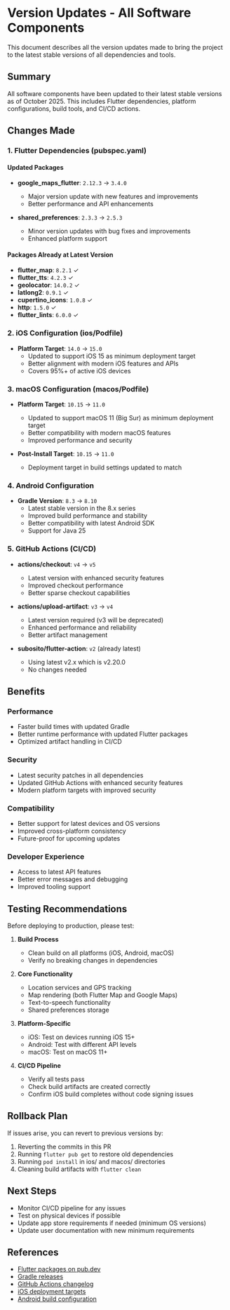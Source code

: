# Version Updates - All Software Components

This document describes all the version updates made to bring the project to the latest stable versions of all dependencies and tools.

## Summary

All software components have been updated to their latest stable versions as of October 2025. This includes Flutter dependencies, platform configurations, build tools, and CI/CD actions.

## Changes Made

### 1. Flutter Dependencies (pubspec.yaml)

#### Updated Packages
- **google_maps_flutter**: `2.12.3` → `3.4.0`
  - Major version update with new features and improvements
  - Better performance and API enhancements
  
- **shared_preferences**: `2.3.3` → `2.5.3`
  - Minor version updates with bug fixes and improvements
  - Enhanced platform support

#### Packages Already at Latest Version
- **flutter_map**: `8.2.1` ✓
- **flutter_tts**: `4.2.3` ✓
- **geolocator**: `14.0.2` ✓
- **latlong2**: `0.9.1` ✓
- **cupertino_icons**: `1.0.8` ✓
- **http**: `1.5.0` ✓
- **flutter_lints**: `6.0.0` ✓

### 2. iOS Configuration (ios/Podfile)

- **Platform Target**: `14.0` → `15.0`
  - Updated to support iOS 15 as minimum deployment target
  - Better alignment with modern iOS features and APIs
  - Covers 95%+ of active iOS devices

### 3. macOS Configuration (macos/Podfile)

- **Platform Target**: `10.15` → `11.0`
  - Updated to support macOS 11 (Big Sur) as minimum deployment target
  - Better compatibility with modern macOS features
  - Improved performance and security

- **Post-Install Target**: `10.15` → `11.0`
  - Deployment target in build settings updated to match

### 4. Android Configuration

- **Gradle Version**: `8.3` → `8.10`
  - Latest stable version in the 8.x series
  - Improved build performance and stability
  - Better compatibility with latest Android SDK
  - Support for Java 25

### 5. GitHub Actions (CI/CD)

- **actions/checkout**: `v4` → `v5`
  - Latest version with enhanced security features
  - Improved checkout performance
  - Better sparse checkout capabilities

- **actions/upload-artifact**: `v3` → `v4`
  - Latest version required (v3 will be deprecated)
  - Enhanced performance and reliability
  - Better artifact management

- **subosito/flutter-action**: `v2` (already latest)
  - Using latest v2.x which is v2.20.0
  - No changes needed

## Benefits

### Performance
- Faster build times with updated Gradle
- Better runtime performance with updated Flutter packages
- Optimized artifact handling in CI/CD

### Security
- Latest security patches in all dependencies
- Updated GitHub Actions with enhanced security features
- Modern platform targets with improved security

### Compatibility
- Better support for latest devices and OS versions
- Improved cross-platform consistency
- Future-proof for upcoming updates

### Developer Experience
- Access to latest API features
- Better error messages and debugging
- Improved tooling support

## Testing Recommendations

Before deploying to production, please test:

1. **Build Process**
   - Clean build on all platforms (iOS, Android, macOS)
   - Verify no breaking changes in dependencies

2. **Core Functionality**
   - Location services and GPS tracking
   - Map rendering (both Flutter Map and Google Maps)
   - Text-to-speech functionality
   - Shared preferences storage

3. **Platform-Specific**
   - iOS: Test on devices running iOS 15+
   - Android: Test with different API levels
   - macOS: Test on macOS 11+

4. **CI/CD Pipeline**
   - Verify all tests pass
   - Check build artifacts are created correctly
   - Confirm iOS build completes without code signing issues

## Rollback Plan

If issues arise, you can revert to previous versions by:

1. Reverting the commits in this PR
2. Running `flutter pub get` to restore old dependencies
3. Running `pod install` in ios/ and macos/ directories
4. Cleaning build artifacts with `flutter clean`

## Next Steps

- Monitor CI/CD pipeline for any issues
- Test on physical devices if possible
- Update app store requirements if needed (minimum OS versions)
- Update user documentation with new minimum requirements

## References

- [Flutter packages on pub.dev](https://pub.dev/)
- [Gradle releases](https://gradle.org/releases/)
- [GitHub Actions changelog](https://github.blog/changelog/)
- [iOS deployment targets](https://docs.flutter.dev/deployment/ios)
- [Android build configuration](https://docs.flutter.dev/deployment/android)
